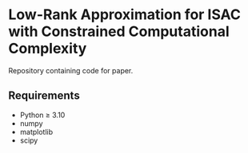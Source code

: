 # Low-Rank Approximation for ISAC with Constrained Computational Complexity

Repository containing code for paper.

## Requirements

- Python $\geq$ 3.10
- numpy
- matplotlib
- scipy
